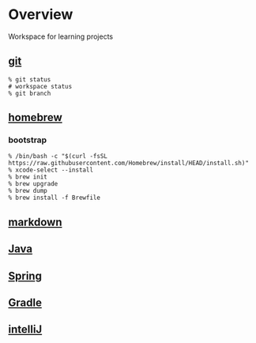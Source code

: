 # Overview
Workspace for learning projects

## [git](https://phoenixnap.com/kb/how-to-use-git)

```shell
% git status
# workspace status
% git branch
```

## [homebrew](https://brew.sh)
### bootstrap
```shell
% /bin/bash -c "$(curl -fsSL https://raw.githubusercontent.com/Homebrew/install/HEAD/install.sh)"
% xcode-select --install
% brew init
% brew upgrade
% brew dump
% brew install -f Brewfile
```
## [markdown](https://www.markdownguide.org/cheat-sheet/)
## [Java](https://www.oracle.com/java/technologies/javase/jdk17-archive-downloads.html)
## [Spring](https://spring.io)
## [Gradle](https://docs.gradle.org/current/userguide/userguide.html)
## [intelliJ]()